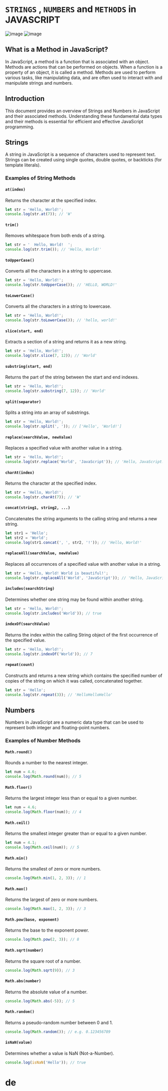 # `STRINGS` , `NUMBERS` and `METHODS` in JAVASCRIPT
![image](https://github.com/user-attachments/assets/7bd30338-4587-49d6-b8ea-f6fd50a1c503)
![image](https://github.com/user-attachments/assets/b0320a66-d082-4a98-9333-7af92978f01a)
## What is a Method in JavaScript?

In JavaScript, a method is a function that is associated with an object. Methods are actions that can be performed on objects. When a function is a property of an object, it is called a method. Methods are used to perform various tasks, like manipulating data, and are often used to interact with and manipulate strings and numbers.

## Introduction

This document provides an overview of Strings and Numbers in JavaScript and their associated methods. Understanding these fundamental data types and their methods is essential for efficient and effective JavaScript programming.

## Strings

A string in JavaScript is a sequence of characters used to represent text. Strings can be created using single quotes, double quotes, or backticks (for template literals).

### Examples of String Methods

#### `at(index)`

Returns the character at the specified index.

```javascript
let str = 'Hello, World!';
console.log(str.at(7)); // 'W'
```

#### `trim()`

Removes whitespace from both ends of a string.

```javascript
let str = '  Hello, World!  ';
console.log(str.trim()); // 'Hello, World!'
```

#### `toUpperCase()`

Converts all the characters in a string to uppercase.

```javascript
let str = 'Hello, World!';
console.log(str.toUpperCase()); // 'HELLO, WORLD!'
```

#### `toLowerCase()`

Converts all the characters in a string to lowercase.

```javascript
let str = 'Hello, World!';
console.log(str.toLowerCase()); // 'hello, world!'
```

#### `slice(start, end)`

Extracts a section of a string and returns it as a new string.

```javascript
let str = 'Hello, World!';
console.log(str.slice(7, 12)); // 'World'
```

#### `substring(start, end)`

Returns the part of the string between the start and end indexes.

```javascript
let str = 'Hello, World!';
console.log(str.substring(7, 12)); // 'World'
```

#### `split(separator)`

Splits a string into an array of substrings.

```javascript
let str = 'Hello, World!';
console.log(str.split(', ')); // ['Hello', 'World!']
```

#### `replace(searchValue, newValue)`

Replaces a specified value with another value in a string.

```javascript
let str = 'Hello, World!';
console.log(str.replace('World', 'JavaScript')); // 'Hello, JavaScript!'
```

#### `charAt(index)`

Returns the character at the specified index.

```javascript
let str = 'Hello, World!';
console.log(str.charAt(7)); // 'W'
```

#### `concat(string1, string2, ...)`

Concatenates the string arguments to the calling string and returns a new string.

```javascript
let str1 = 'Hello';
let str2 = 'World';
console.log(str1.concat(', ', str2, '!')); // 'Hello, World!'
```

#### `replaceAll(searchValue, newValue)`

Replaces all occurrences of a specified value with another value in a string.

```javascript
let str = 'Hello, World! World is beautiful!';
console.log(str.replaceAll('World', 'JavaScript')); // 'Hello, JavaScript! JavaScript is beautiful!'
```

#### `includes(searchString)`

Determines whether one string may be found within another string.

```javascript
let str = 'Hello, World!';
console.log(str.includes('World')); // true
```

#### `indexOf(searchValue)`

Returns the index within the calling String object of the first occurrence of the specified value.

```javascript
let str = 'Hello, World!';
console.log(str.indexOf('World')); // 7
```

#### `repeat(count)`

Constructs and returns a new string which contains the specified number of copies of the string on which it was called, concatenated together.

```javascript
let str = 'Hello';
console.log(str.repeat(3)); // 'HelloHelloHello'
```

## Numbers

Numbers in JavaScript are a numeric data type that can be used to represent both integer and floating-point numbers.

### Examples of Number Methods

#### `Math.round()`

Rounds a number to the nearest integer.

```javascript
let num = 4.6;
console.log(Math.round(num)); // 5
```

#### `Math.floor()`

Returns the largest integer less than or equal to a given number.

```javascript
let num = 4.6;
console.log(Math.floor(num)); // 4
```

#### `Math.ceil()`

Returns the smallest integer greater than or equal to a given number.

```javascript
let num = 4.1;
console.log(Math.ceil(num)); // 5
```

#### `Math.min()`

Returns the smallest of zero or more numbers.

```javascript
console.log(Math.min(1, 2, 3)); // 1
```

#### `Math.max()`

Returns the largest of zero or more numbers.

```javascript
console.log(Math.max(1, 2, 3)); // 3
```

#### `Math.pow(base, exponent)`

Returns the base to the exponent power.

```javascript
console.log(Math.pow(2, 3)); // 8
```

#### `Math.sqrt(number)`

Returns the square root of a number.

```javascript
console.log(Math.sqrt(9)); // 3
```

#### `Math.abs(number)`

Returns the absolute value of a number.

```javascript
console.log(Math.abs(-5)); // 5
```

#### `Math.random()`

Returns a pseudo-random number between 0 and 1.

```javascript
console.log(Math.random()); // e.g. 0.123456789
```

#### `isNaN(value)`

Determines whether a value is NaN (Not-a-Number).

```javascript
console.log(isNaN('Hello')); // true
```
# de

